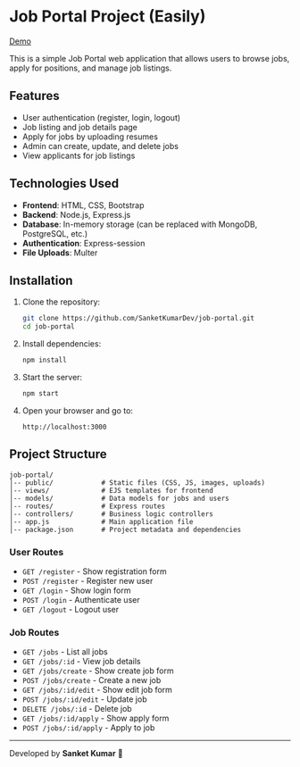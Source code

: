 # Job Portal Project (Easily)

[Demo](https://easily-wudl.onrender.com)

This is a simple Job Portal web application that allows users to browse jobs, apply for positions, and manage job listings.

## Features

- User authentication (register, login, logout)
- Job listing and job details page
- Apply for jobs by uploading resumes
- Admin can create, update, and delete jobs
- View applicants for job listings

## Technologies Used

- **Frontend**: HTML, CSS, Bootstrap
- **Backend**: Node.js, Express.js
- **Database**: In-memory storage (can be replaced with MongoDB, PostgreSQL, etc.)
- **Authentication**: Express-session
- **File Uploads**: Multer

## Installation

1. Clone the repository:
   ```sh
   git clone https://github.com/SanketKumarDev/job-portal.git
   cd job-portal
   ```
2. Install dependencies:
   ```sh
   npm install
   ```
3. Start the server:
   ```sh
   npm start
   ```
4. Open your browser and go to:
   ```
   http://localhost:3000
   ```

## Project Structure

```
job-portal/
│-- public/            # Static files (CSS, JS, images, uploads)
│-- views/             # EJS templates for frontend
│-- models/            # Data models for jobs and users
│-- routes/            # Express routes
│-- controllers/       # Business logic controllers
│-- app.js             # Main application file
│-- package.json       # Project metadata and dependencies
```


### User Routes

- `GET /register` - Show registration form
- `POST /register` - Register new user
- `GET /login` - Show login form
- `POST /login` - Authenticate user
- `GET /logout` - Logout user

### Job Routes

- `GET /jobs` - List all jobs
- `GET /jobs/:id` - View job details
- `GET /jobs/create` - Show create job form
- `POST /jobs/create` - Create a new job
- `GET /jobs/:id/edit` - Show edit job form
- `POST /jobs/:id/edit` - Update job
- `DELETE /jobs/:id` - Delete job
- `GET /jobs/:id/apply` - Show apply form
- `POST /jobs/:id/apply` - Apply to job


---

Developed by **Sanket Kumar** 🚀

